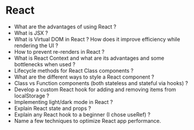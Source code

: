 # React

- What are the advantages of using React ?
- What is JSX ?
- What is Virtual DOM in React ? How does it improve efficiency while rendering the UI ?
- How to prevent re-renders in React ?
- What is React Context and what are its advantages and some bottlenecks when used ?
- Lifecycle methods for React Class components ?
- What are the different ways to style a React component ?
- Class vs Function components (both stateless and stateful via hooks) ?
- Develop a custom React hook for adding and removing items from localStorage ?
- Implementing light/dark mode in React ?
- Explain React state and props ?
- Explain any React hook to a beginner (I chose useRef) ?
- Name a few techniques to optimize React app performance.
